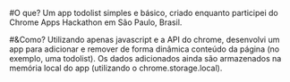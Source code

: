 #O que?
Um app todolist simples e básico, criado enquanto participei do Chrome Apps Hackathon em São Paulo, Brasil.

#&Como?
Utilizando apenas javascript e a API do chrome, desenvolvi um app para adicionar e remover de forma dinâmica conteúdo da página (no exemplo, uma todolist).
Os dados adicionados ainda são armazenados na memória local do app (utilizando o chrome.storage.local).
